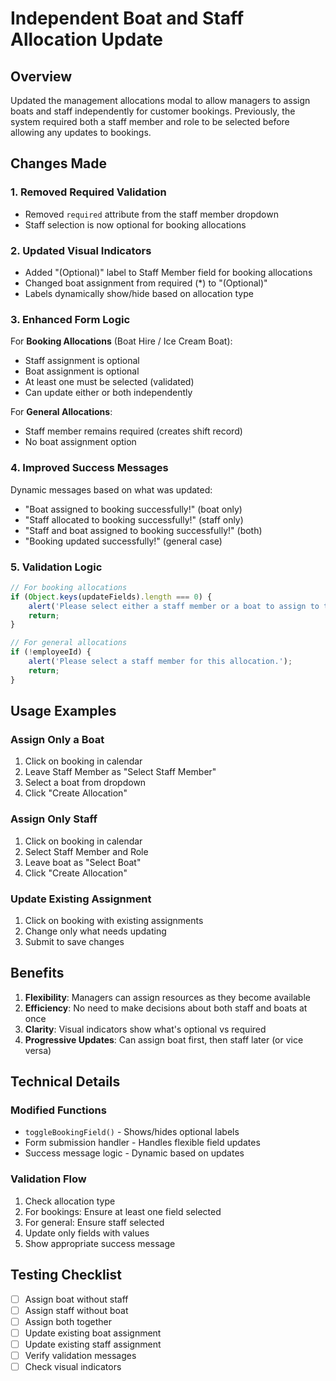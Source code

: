 # Independent Boat and Staff Allocation Update

## Overview
Updated the management allocations modal to allow managers to assign boats and staff independently for customer bookings. Previously, the system required both a staff member and role to be selected before allowing any updates to bookings.

## Changes Made

### 1. Removed Required Validation
- Removed `required` attribute from the staff member dropdown
- Staff selection is now optional for booking allocations

### 2. Updated Visual Indicators
- Added "(Optional)" label to Staff Member field for booking allocations
- Changed boat assignment from required (*) to "(Optional)"
- Labels dynamically show/hide based on allocation type

### 3. Enhanced Form Logic
For **Booking Allocations** (Boat Hire / Ice Cream Boat):
- Staff assignment is optional
- Boat assignment is optional
- At least one must be selected (validated)
- Can update either or both independently

For **General Allocations**:
- Staff member remains required (creates shift record)
- No boat assignment option

### 4. Improved Success Messages
Dynamic messages based on what was updated:
- "Boat assigned to booking successfully!" (boat only)
- "Staff allocated to booking successfully!" (staff only)
- "Staff and boat assigned to booking successfully!" (both)
- "Booking updated successfully!" (general case)

### 5. Validation Logic
```javascript
// For booking allocations
if (Object.keys(updateFields).length === 0) {
    alert('Please select either a staff member or a boat to assign to this booking.');
    return;
}

// For general allocations
if (!employeeId) {
    alert('Please select a staff member for this allocation.');
    return;
}
```

## Usage Examples

### Assign Only a Boat
1. Click on booking in calendar
2. Leave Staff Member as "Select Staff Member"
3. Select a boat from dropdown
4. Click "Create Allocation"

### Assign Only Staff
1. Click on booking in calendar
2. Select Staff Member and Role
3. Leave boat as "Select Boat"
4. Click "Create Allocation"

### Update Existing Assignment
1. Click on booking with existing assignments
2. Change only what needs updating
3. Submit to save changes

## Benefits

1. **Flexibility**: Managers can assign resources as they become available
2. **Efficiency**: No need to make decisions about both staff and boats at once
3. **Clarity**: Visual indicators show what's optional vs required
4. **Progressive Updates**: Can assign boat first, then staff later (or vice versa)

## Technical Details

### Modified Functions
- `toggleBookingField()` - Shows/hides optional labels
- Form submission handler - Handles flexible field updates
- Success message logic - Dynamic based on updates

### Validation Flow
1. Check allocation type
2. For bookings: Ensure at least one field selected
3. For general: Ensure staff selected
4. Update only fields with values
5. Show appropriate success message

## Testing Checklist
- [ ] Assign boat without staff
- [ ] Assign staff without boat
- [ ] Assign both together
- [ ] Update existing boat assignment
- [ ] Update existing staff assignment
- [ ] Verify validation messages
- [ ] Check visual indicators
